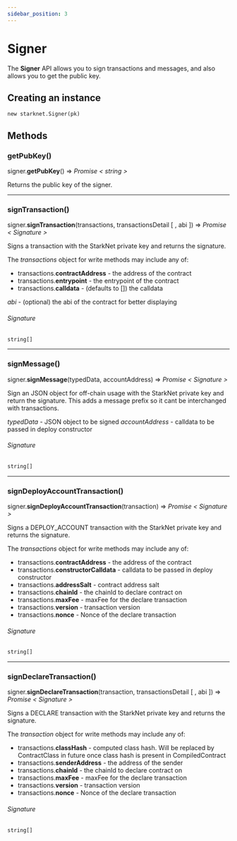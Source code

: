 ```yaml
---
sidebar_position: 3
---
```


# Signer

The **Signer** API allows you to sign transactions and messages, and also allows you to get the public key.

## Creating an instance

`new starknet.Signer(pk)`

## Methods

### getPubKey()

signer.**getPubKey**() => _Promise < string >_

Returns the public key of the signer.

---

### signTransaction()

signer.**signTransaction**(transactions, transactionsDetail [ , abi ]) => _Promise < Signature >_

Signs a transaction with the StarkNet private key and returns the signature.

The _transactions_ object for write methods may include any of:

- transactions.**contractAddress** - the address of the contract
- transactions.**entrypoint** - the entrypoint of the contract
- transactions.**calldata** - (defaults to []) the calldata

_abi_ - (optional) the abi of the contract for better displaying

###### _Signature_

```typescript
string[]
```

---

### signMessage()

signer.**signMessage**(typedData, accountAddress) => _Promise < Signature >_

Sign an JSON object for off-chain usage with the StarkNet private key and return the signature. This adds a message prefix so it cant be interchanged with transactions.

_typedData_ - JSON object to be signed
_accountAddress_ - calldata to be passed in deploy constructor

###### _Signature_

```typescript
string[]
```

---

### signDeployAccountTransaction()

signer.**signDeployAccountTransaction**(transaction) => _Promise < Signature >_

Signs a DEPLOY_ACCOUNT transaction with the StarkNet private key and returns the signature.

The _transactions_ object for write methods may include any of:

- transactions.**contractAddress** - the address of the contract
- transactions.**constructorCalldata** - calldata to be passed in deploy constructor
- transactions.**addressSalt** - contract address salt
- transactions.**chainId** - the chainId to declare contract on
- transactions.**maxFee** - maxFee for the declare transaction
- transactions.**version** - transaction version
- transactions.**nonce** - Nonce of the declare transaction

###### _Signature_

```typescript
string[]
```

---

### signDeclareTransaction()

signer.**signDeclareTransaction**(transaction, transactionsDetail [ , abi ]) => _Promise < Signature >_

Signs a DECLARE transaction with the StarkNet private key and returns the signature.

The _transaction_ object for write methods may include any of:

- transactions.**classHash** - computed class hash. Will be replaced by ContractClass in future once class hash is present in CompiledContract
- transactions.**senderAddress** - the address of the sender
- transactions.**chainId** - the chainId to declare contract on
- transactions.**maxFee** - maxFee for the declare transaction
- transactions.**version** - transaction version
- transactions.**nonce** - Nonce of the declare transaction

###### _Signature_

```typescript
string[]
```
